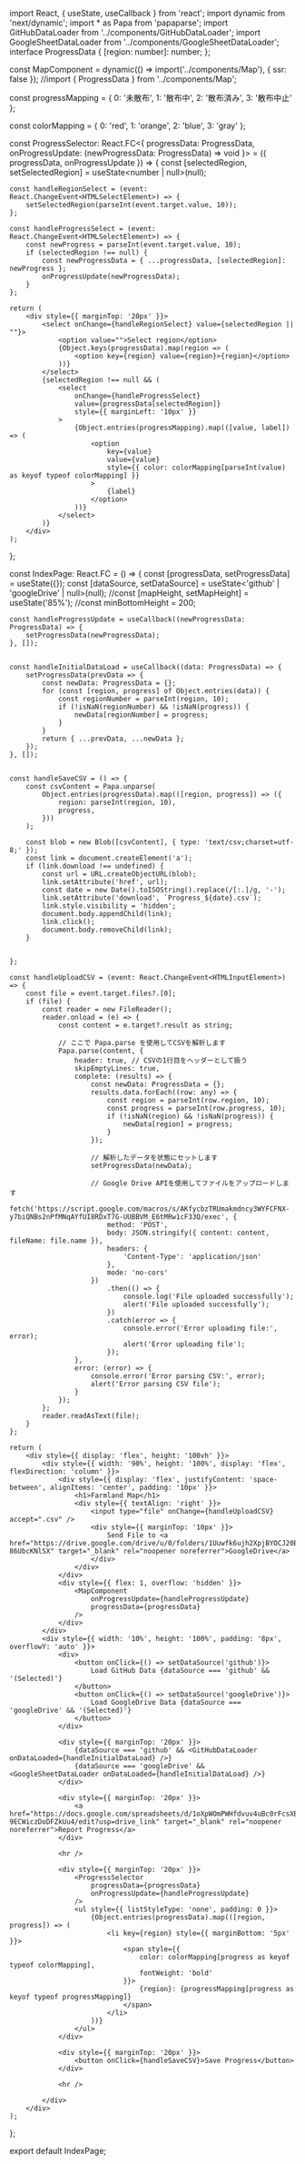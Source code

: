 import React, { useState, useCallback } from 'react';
import dynamic from 'next/dynamic';
import * as Papa from 'papaparse';
import GitHubDataLoader from '../components/GitHubDataLoader';
import GoogleSheetDataLoader from '../components/GoogleSheetDataLoader';
interface ProgressData {
    [region: number]: number;
};

const MapComponent = dynamic(() => import('../components/Map'), { ssr: false });
//import { ProgressData } from '../components/Map';

const progressMapping = {
    0: '未散布',
    1: '散布中',
    2: '散布済み',
    3: '散布中止'
};

const colorMapping = {
    0: 'red',
    1: 'orange',
    2: 'blue',
    3: 'gray'
};

const ProgressSelector: React.FC<{
    progressData: ProgressData,
    onProgressUpdate: (newProgressData: ProgressData) => void
}> = ({ progressData, onProgressUpdate }) => {
    const [selectedRegion, setSelectedRegion] = useState<number | null>(null);

    const handleRegionSelect = (event: React.ChangeEvent<HTMLSelectElement>) => {
        setSelectedRegion(parseInt(event.target.value, 10));
    };

    const handleProgressSelect = (event: React.ChangeEvent<HTMLSelectElement>) => {
        const newProgress = parseInt(event.target.value, 10);
        if (selectedRegion !== null) {
            const newProgressData = { ...progressData, [selectedRegion]: newProgress };
            onProgressUpdate(newProgressData);
        }
    };

    return (
        <div style={{ marginTop: '20px' }}>
            <select onChange={handleRegionSelect} value={selectedRegion || ""}>
                <option value="">Select region</option>
                {Object.keys(progressData).map(region => (
                    <option key={region} value={region}>{region}</option>
                ))}
            </select>
            {selectedRegion !== null && (
                <select
                    onChange={handleProgressSelect}
                    value={progressData[selectedRegion]}
                    style={{ marginLeft: '10px' }}
                >
                    {Object.entries(progressMapping).map(([value, label]) => (
                        <option
                            key={value}
                            value={value}
                            style={{ color: colorMapping[parseInt(value) as keyof typeof colorMapping] }}
                        >
                            {label}
                        </option>
                    ))}
                </select>
            )}
        </div>
    );
};


const IndexPage: React.FC = () => {
    const [progressData, setProgressData] = useState<ProgressData>({});
    const [dataSource, setDataSource] = useState<'github' | 'googleDrive' | null>(null);
    //const [mapHeight, setMapHeight] = useState('85%');
    //const minBottomHeight = 200;

    const handleProgressUpdate = useCallback((newProgressData: ProgressData) => {
        setProgressData(newProgressData);
    }, []);


    const handleInitialDataLoad = useCallback((data: ProgressData) => {
        setProgressData(prevData => {
            const newData: ProgressData = {};
            for (const [region, progress] of Object.entries(data)) {
                const regionNumber = parseInt(region, 10);
                if (!isNaN(regionNumber) && !isNaN(progress)) {
                    newData[regionNumber] = progress;
                }
            }
            return { ...prevData, ...newData };
        });
    }, []);


    const handleSaveCSV = () => {
        const csvContent = Papa.unparse(
            Object.entries(progressData).map(([region, progress]) => ({
                region: parseInt(region, 10),
                progress,
            }))
        );

        const blob = new Blob([csvContent], { type: 'text/csv;charset=utf-8;' });
        const link = document.createElement('a');
        if (link.download !== undefined) {
            const url = URL.createObjectURL(blob);
            link.setAttribute('href', url);
            const date = new Date().toISOString().replace(/[:.]/g, '-');
            link.setAttribute('download', `Progress_${date}.csv`);
            link.style.visibility = 'hidden';
            document.body.appendChild(link);
            link.click();
            document.body.removeChild(link);
        }


    };

    const handleUploadCSV = (event: React.ChangeEvent<HTMLInputElement>) => {
        const file = event.target.files?.[0];
        if (file) {
            const reader = new FileReader();
            reader.onload = (e) => {
                const content = e.target?.result as string;

                // ここで Papa.parse を使用してCSVを解析します
                Papa.parse(content, {
                    header: true, // CSVの1行目をヘッダーとして扱う
                    skipEmptyLines: true,
                    complete: (results) => {
                        const newData: ProgressData = {};
                        results.data.forEach((row: any) => {
                            const region = parseInt(row.region, 10);
                            const progress = parseInt(row.progress, 10);
                            if (!isNaN(region) && !isNaN(progress)) {
                                newData[region] = progress;
                            }
                        });

                        // 解析したデータを状態にセットします
                        setProgressData(newData);

                        // Google Drive APIを使用してファイルをアップロードします
                        fetch('https://script.google.com/macros/s/AKfycbzTRUmakmdncy3WYFCFNX-y7biQNBs2nPfMNqAYfUI8RDxT7G-UUBBVM_E6tMRw1cF33Q/exec', {
                            method: 'POST',
                            body: JSON.stringify({ content: content, fileName: file.name }),
                            headers: {
                                'Content-Type': 'application/json'
                            },
                            mode: 'no-cors'
                        })
                            .then(() => {
                                console.log('File uploaded successfully');
                                alert('File uploaded successfully');
                            })
                            .catch(error => {
                                console.error('Error uploading file:', error);
                                alert('Error uploading file');
                            });
                    },
                    error: (error) => {
                        console.error('Error parsing CSV:', error);
                        alert('Error parsing CSV file');
                    }
                });
            };
            reader.readAsText(file);
        }
    };

    return (
        <div style={{ display: 'flex', height: '100vh' }}>
            <div style={{ width: '90%', height: '100%', display: 'flex', flexDirection: 'column' }}>
                <div style={{ display: 'flex', justifyContent: 'space-between', alignItems: 'center', padding: '10px' }}>
                    <h1>Farmland Map</h1>
                    <div style={{ textAlign: 'right' }}>
                        <input type="file" onChange={handleUploadCSV} accept=".csv" />
                        <div style={{ marginTop: '10px' }}>
                            Send File to <a href="https://drive.google.com/drive/u/0/folders/1Uuwfk6ujh2XpjBYOCJ20B-86UbcKNlSX" target="_blank" rel="noopener noreferrer">GoogleDrive</a>
                        </div>
                    </div>
                </div>
                <div style={{ flex: 1, overflow: 'hidden' }}>
                    <MapComponent
                        onProgressUpdate={handleProgressUpdate}
                        progressData={progressData}
                    />
                </div>
            </div>
            <div style={{ width: '10%', height: '100%', padding: '8px', overflowY: 'auto' }}>
                <div>
                    <button onClick={() => setDataSource('github')}>
                        Load GitHub Data {dataSource === 'github' && '(Selected)'}
                    </button>
                    <button onClick={() => setDataSource('googleDrive')}>
                        Load GoogleDrive Data {dataSource === 'googleDrive' && '(Selected)'}
                    </button>
                </div>

                <div style={{ marginTop: '20px' }}>
                    {dataSource === 'github' && <GitHubDataLoader onDataLoaded={handleInitialDataLoad} />}
                    {dataSource === 'googleDrive' && <GoogleSheetDataLoader onDataLoaded={handleInitialDataLoad} />}
                </div>

                <div style={{ marginTop: '20px' }}>
                    <a href="https://docs.google.com/spreadsheets/d/1oXpWOmPWHfdvuv4uBc0rFcsXBa-9ECWiczDoDFZkUu4/edit?usp=drive_link" target="_blank" rel="noopener noreferrer">Report Progress</a>
                </div>

                <hr />

                <div style={{ marginTop: '20px' }}>
                    <ProgressSelector
                        progressData={progressData}
                        onProgressUpdate={handleProgressUpdate}
                    />
                    <ul style={{ listStyleType: 'none', padding: 0 }}>
                        {Object.entries(progressData).map(([region, progress]) => (
                            <li key={region} style={{ marginBottom: '5px' }}>
                                <span style={{
                                    color: colorMapping[progress as keyof typeof colorMapping],
                                    fontWeight: 'bold'
                                }}>
                                    {region}: {progressMapping[progress as keyof typeof progressMapping]}
                                </span>
                            </li>
                        ))}
                    </ul>
                </div>

                <div style={{ marginTop: '20px' }}>
                    <button onClick={handleSaveCSV}>Save Progress</button>
                </div>

                <hr />

            </div>
        </div>
    );
};

export default IndexPage;
